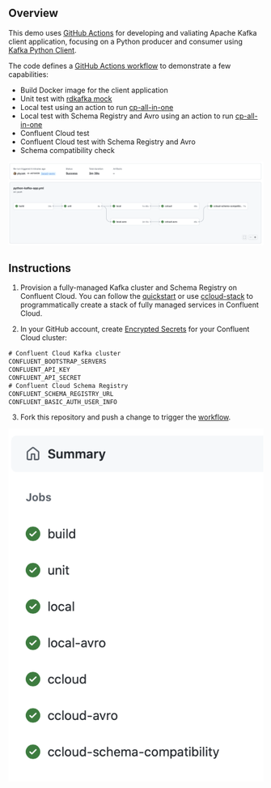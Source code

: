 ## Overview

This demo uses [GitHub Actions](https://docs.github.com/en/actions) for developing and valiating Apache Kafka client application, focusing on a Python producer and consumer using [Kafka Python Client](https://docs.confluent.io/kafka-clients/python/current/overview.html).

The code defines a [GitHub Actions workflow](.github/workflows/python-kafka-app.yml) to demonstrate a few capabilities:

- Build Docker image for the client application
- Unit test with [rdkafka mock](https://github.com/edenhill/librdkafka/blob/master/src/rdkafka_mock.h)
- Local test using an action to run [cp-all-in-one](https://docs.confluent.io/platform/current/tutorials/build-your-own-demos.html#cp-all-in-one)
- Local test with Schema Registry and Avro using an action to run [cp-all-in-one](https://docs.confluent.io/platform/current/tutorials/build-your-own-demos.html#cp-all-in-one)
- Confluent Cloud test
- Confluent Cloud test with Schema Registry and Avro
- Schema compatibility check

![image](images/jobs-graphic.png)

## Instructions

1. Provision a fully-managed Kafka cluster and Schema Registry on Confluent Cloud. You can follow the [quickstart](https://developer.confluent.io/quickstart/kafka-on-confluent-cloud/) or use [ccloud-stack](https://docs.confluent.io/platform/current/tutorials/examples/ccloud/docs/ccloud-stack.html) to programmatically create a stack of fully managed services in Confluent Cloud.

2. In your GitHub account, create [Encrypted Secrets](https://docs.github.com/en/actions/security-guides/encrypted-secrets) for your Confluent Cloud cluster:

```shell
# Confluent Cloud Kafka cluster
CONFLUENT_BOOTSTRAP_SERVERS
CONFLUENT_API_KEY
CONFLUENT_API_SECRET
# Confluent Cloud Schema Registry
CONFLUENT_SCHEMA_REGISTRY_URL
CONFLUENT_BASIC_AUTH_USER_INFO
```

3. Fork this repository and push a change to trigger the [workflow](.github/workflows/python-kafka-app.yml).

![image](images/jobs-text.png)
